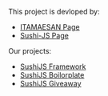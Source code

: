 This project is devloped by:
- [ITAMAESAN Page](https://github.com/itamaesanorg/)
- [Sushi-JS Page](https://github.com/itamaesanorg/)


Our projects:

- [SushiJS Framework](https://github.com/itamaesanorg/SushiJS)
- [SushiJS Boilorplate](https://github.com/sushi-js/SushiJS-Example-01)
- [SushiJS Giveaway](https://github.com/itamaesanorg/giveawaytool)
